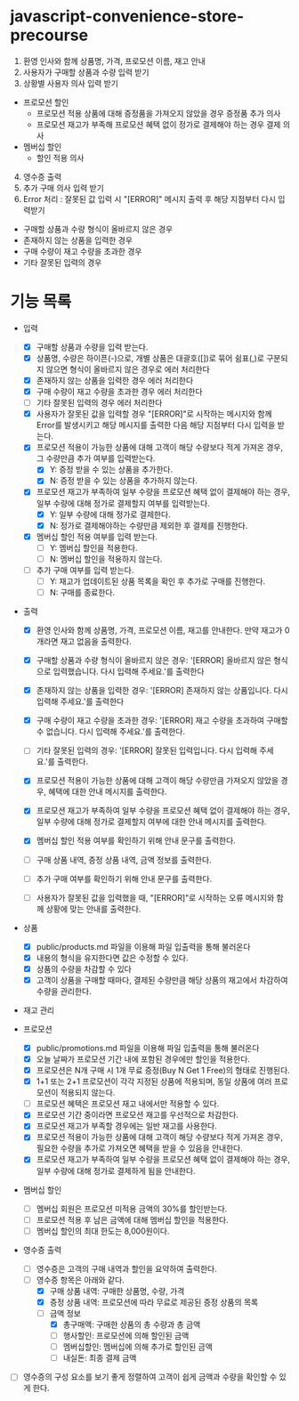 # javascript-convenience-store-precourse
1. 환영 인사와 함께 상품명, 가격, 프로모션 이름, 재고 안내
2. 사용자가 구매할 상품과 수량 입력 받기
3. 상황별 사용자 의사 입력 받기
  - 프로모션 할인
    - 프로모션 적용 상품에 대해 증정품을 가져오지 않았을 경우 증정품 추가 의사
    - 프로모션 재고가 부족해 프로모션 혜택 없이 정가로 결제해야 하는 경우 결제 의사
  - 멤버십 할인
    - 할인 적용 의사
4. 영수증 출력
5. 추가 구매 의사 입력 받기
6. Error 처리 : 잘못된 값 입력 시 "[ERROR]" 메시지 출력 후 해당 지점부터 다시 입력받기
  - 구매할 상품과 수량 형식이 올바르지 않은 경우
  - 존재하지 않는 상품을 입력한 경우
  - 구매 수량이 재고 수량을 초과한 경우
  - 기타 잘못된 입력의 경우

# 기능 목록
- 입력
  - [x] 구매할 상품과 수량을 입력 받는다.
  - [x] 상품명, 수량은 하이픈(-)으로, 개별 상품은 대괄호([])로 묶어 쉼표(,)로 구분되지 않으면 형식이 올바르지 않은 경우로 에러 처리한다
  - [x] 존재하지 않는 상품을 입력한 경우 에러 처리한다
  - [x] 구매 수량이 재고 수량을 초과한 경우 에러 처리한다
  - [ ] 기타 잘못된 입력의 경우 에러 처리한다
  - [x] 사용자가 잘못된 값을 입력할 경우 "[ERROR]"로 시작하는 메시지와 함께 Error를 발생시키고 해당 메시지를 출력한 다음 해당 지점부터 다시 입력을 받는다.
  - [x] 프로모션 적용이 가능한 상품에 대해 고객이 해당 수량보다 적게 가져온 경우, 그 수량만큼 추가 여부를 입력받는다.
    - [x] Y: 증정 받을 수 있는 상품을 추가한다.
    - [x] N: 증정 받을 수 있는 상품을 추가하지 않는다.
  - [x] 프로모션 재고가 부족하여 일부 수량을 프로모션 혜택 없이 결제해야 하는 경우, 일부 수량에 대해 정가로 결제할지 여부를 입력받는다.
    - [x] Y: 일부 수량에 대해 정가로 결제한다.
    - [x] N: 정가로 결제해야하는 수량만큼 제외한 후 결제를 진행한다.
  - [x] 멤버십 할인 적용 여부를 입력 받는다.
    - [ ] Y: 멤버십 할인을 적용한다.
    - [ ] N: 멤버십 할인을 적용하지 않는다.
  - [ ] 추가 구매 여부를 입력 받는다.
    - [ ] Y: 재고가 업데이트된 상품 목록을 확인 후 추가로 구매를 진행한다.
    - [ ] N: 구매를 종료한다.

- 출력
  - [x] 환영 인사와 함께 상품명, 가격, 프로모션 이름, 재고를 안내한다. 만약 재고가 0개라면 재고 없음을 출력한다.
  - [x] 구매할 상품과 수량 형식이 올바르지 않은 경우: '[ERROR] 올바르지 않은 형식으로 입력했습니다. 다시 입력해 주세요.'를 출력한다
  - [x] 존재하지 않는 상품을 입력한 경우: '[ERROR] 존재하지 않는 상품입니다. 다시 입력해 주세요.'를 출력한다
  - [x] 구매 수량이 재고 수량을 초과한 경우: '[ERROR] 재고 수량을 초과하여 구매할 수 없습니다. 다시 입력해 주세요.'를 출력한다.
  - [ ] 기타 잘못된 입력의 경우: '[ERROR] 잘못된 입력입니다. 다시 입력해 주세요.'를 출력한다.
  - [x] 프로모션 적용이 가능한 상품에 대해 고객이 해당 수량만큼 가져오지 않았을 경우, 혜택에 대한 안내 메시지를 출력한다.
  - [x] 프로모션 재고가 부족하여 일부 수량을 프로모션 혜택 없이 결제해야 하는 경우, 일부 수량에 대해 정가로 결제할지 여부에 대한 안내 메시지를 출력한다.
  - [x] 멤버십 할인 적용 여부를 확인하기 위해 안내 문구를 출력한다.
  - [ ] 구매 상품 내역, 증정 상품 내역, 금액 정보를 출력한다.
  - [ ] 추가 구매 여부를 확인하기 위해 안내 문구를 출력한다.
  - [ ] 사용자가 잘못된 값을 입력했을 때, "[ERROR]"로 시작하는 오류 메시지와 함께 상황에 맞는 안내를 출력한다.


- 상품
  - [x] public/products.md 파일을 이용해 파일 입출력을 통해 불러온다
  - [x] 내용의 형식을 유지한다면 값은 수정할 수 있다.
  - [x] 상품의 수량을 차감할 수 있다
  - [x] 고객이 상품을 구매할 때마다, 결제된 수량만큼 해당 상품의 재고에서 차감하여 수량을 관리한다.

- 재고 관리

- 프로모션
  - [x] public/promotions.md 파일을 이용해 파일 입출력을 통해 불러온다
  - [x] 오늘 날짜가 프로모션 기간 내에 포함된 경우에만 할인을 적용한다.
  - [x] 프로모션은 N개 구매 시 1개 무료 증정(Buy N Get 1 Free)의 형태로 진행된다.
  - [x] 1+1 또는 2+1 프로모션이 각각 지정된 상품에 적용되며, 동일 상품에 여러 프로모션이 적용되지 않는다.
  - [ ] 프로모션 혜택은 프로모션 재고 내에서만 적용할 수 있다.
  - [x] 프로모션 기간 중이라면 프로모션 재고를 우선적으로 차감한다.
  - [x] 프로모션 재고가 부족할 경우에는 일반 재고를 사용한다.
  - [x] 프로모션 적용이 가능한 상품에 대해 고객이 해당 수량보다 적게 가져온 경우, 필요한 수량을 추가로 가져오면 혜택을 받을 수 있음을 안내한다.
  - [x] 프로모션 재고가 부족하여 일부 수량을 프로모션 혜택 없이 결제해야 하는 경우, 일부 수량에 대해 정가로 결제하게 됨을 안내한다.

- 멤버십 할인
  - [ ] 멤버십 회원은 프로모션 미적용 금액의 30%를 할인받는다.
  - [ ] 프로모션 적용 후 남은 금액에 대해 멤버십 할인을 적용한다.
  - [ ] 멤버십 할인의 최대 한도는 8,000원이다.

- 영수증 출력
  - [ ] 영수증은 고객의 구매 내역과 할인을 요약하여 출력한다.
  - [ ] 영수증 항목은 아래와 같다.
    - [x] 구매 상품 내역: 구매한 상품명, 수량, 가격
    - [x] 증정 상품 내역: 프로모션에 따라 무료로 제공된 증정 상품의 목록
    - [ ] 금액 정보
      - [x] 총구매액: 구매한 상품의 총 수량과 총 금액
      - [ ] 행사할인:  프로모션에 의해 할인된 금액
      - [ ] 멤버십할인: 멤버십에 의해 추가로 할인된 금액
      - [ ] 내실돈: 최종 결제 금액
- [ ] 영수증의 구성 요소를 보기 좋게 정렬하여 고객이 쉽게 금액과 수량을 확인할 수 있게 한다. 

<!-- 
- 입력
    - [ ] 두 파일 모두 내용의 형식을 유지한다면 값은 수정할 수 있다.
  
  
- 출력

    

- [ ] 사용자가 입력한 상품의 가격과 수량을 기반으로 최종 결제 금액을 계산한다.
  - [ ] 총구매액은 상품별 가격과 수량을 곱하여 계산하며, 프로모션 및 멤버십 할인 정책을 반영하여 최종 결제 금액을 산출한다.
- [ ] 구매 내역과 산출한 금액 정보를 영수증으로 출력한다.
- [ ] 영수증 출력 후 추가 구매를 진행할지 또는 종료할지를 선택할 수 있다.
- [ ] 사용자가 잘못된 값을 입력할 경우 "[ERROR]"로 시작하는 메시지와 함께 Error를 발생시키고 해당 메시지를 출력한 다음 해당 지점부터 다시 입력을 받는다.

- 재고 관리
  - [ ] 각 상품의 재고 수량을 고려하여 결제 가능 여부를 확인한다.
  - [ ] 재고를 차감함으로써 시스템은 최신 재고 상태를 유지하며, 다음 고객이 구매할 때 정확한 재고 정보를 제공한다.


-->